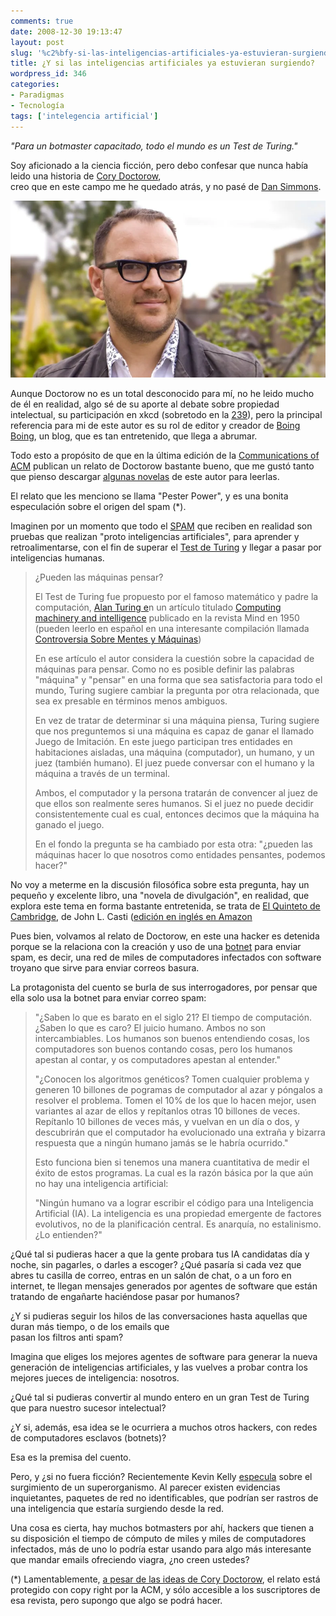 ```yaml
---
comments: true
date: 2008-12-30 19:13:47
layout: post
slug: '%c2%bfy-si-las-inteligencias-artificiales-ya-estuvieran-surgiendo'
title: ¿Y si las inteligencias artificiales ya estuvieran surgiendo?
wordpress_id: 346
categories:
- Paradigmas
- Tecnología
tags: ['intelegencia artificial']
---
```


_"Para un botmaster capacitado, todo el mundo es un Test de Turing."_

Soy aficionado a la ciencia ficción, pero debo confesar que nunca había leido una historia de [Cory Doctorow](http://en.wikipedia.org/wiki/Cory_Doctorow),   
creo que en este campo	me he quedado atrás, y no pasé de [Dan Simmons](http://www.dansimmons.com/).

![](cory-doctorow.webp)

Aunque Doctorow no es un total desconocido para mí, no he leido mucho de él en realidad, algo sé de su aporte al debate sobre propiedad intelectual, su participación en xkcd (sobretodo en la [239](http://xkcd.com/239/)), pero la principal referencia para mi de este autor es su rol de editor y creador de [Boing Boing](http://boingboing.net/), un blog, que es tan entretenido, que llega a abrumar.

Todo esto a propósito de que en la última edición de la [Communications of ](http://cacm.acm.org/)[ACM](http://cacm.acm.org/) publican un relato de Doctorow bastante bueno, que me gustó tanto que pienso descargar [algunas novelas](http://craphound.com/novels.php) de este autor para leerlas.

El relato que les menciono se llama "Pester Power", y es una bonita especulación sobre el origen del spam (*).

Imaginen por un momento que todo el [SPAM](http://www.lnds.net/2008/05/30_anos_de_spam.html) que reciben en realidad son pruebas que realizan "proto inteligencias artificiales", para aprender y retroalimentarse, con el fin de superar el [Test de Turing](http://axxon.com.ar/rev/170/c-170divulgacion.htm) y llegar a pasar por inteligencias humanas.

> ¿Pueden las máquinas pensar?
>   
> El Test de Turing fue propuesto por el famoso matemático y padre la computación, [Alan Turing e](http://es.wikipedia.org/wiki/Alan_Turing)n un artículo titulado [Computing machinery and intelligence](http://www.abelard.org/turpap/turpap.htm) publicado en la revista Mind en 1950 (pueden leerlo en español en una interesante compilación llamada [Controversia Sobre Mentes y Máquinas](http://www.amazon.com/gp/product/8472236242?ie=UTF8&tag=lanaturaledel-20&linkCode=as2&camp=1789&creative=9325&creativeASIN=8472236242))
>   
> En ese artículo el autor considera la cuestión sobre la capacidad de máquinas para pensar. Como no es posible definir las palabras "máquina" y "pensar" en una forma que sea satisfactoria para todo el mundo, Turing sugiere cambiar la pregunta por otra relacionada, que sea ex
presable en términos menos ambiguos.
>   
> En vez de tratar de determinar si una máquina piensa, Turing sugiere que nos preguntemos si una máquina es capaz de ganar el llamado Juego de Imitación. En este juego participan tres entidades en habitaciones aisladas, una máquina (computador), un humano, y un juez (también humano). El juez puede conversar con el humano y la máquina a través de un terminal.
>   
> Ambos, el computador y la persona tratarán de convencer al juez de que ellos son realmente seres humanos. Si el juez no puede decidir consistentemente cual es cual, entonces decimos que la máquina ha ganado el juego.
>   
> En el fondo la pregunta se ha cambiado por esta otra: "¿pueden las máquinas hacer lo que nosotros como entidades pensantes, podemos hacer?"


No voy a meterme en la discusión filosófica sobre esta pregunta, hay un pequeño y excelente libro, una "novela de divulgación", en realidad, que explora este tema en forma bastante entretenida, se trata de [El Quinteto de Cambridge](http://www.istmoenlinea.com.mx/puntosycomas/24725.html), de John L. Casti ([edición en inglés en Amazon](http://www.amazon.com/gp/product/0738201383?ie=UTF8&tag=lanaturaledel-20&linkCode=as2&camp=1789&creative=9325&creativeASIN=0738201383)

Pues bien, volvamos al relato de Doctorow, en este una hacker es detenida porque se la relaciona con la creación y uso de una [botnet](http://es.wikipedia.org/wiki/Botnet) para enviar spam, es decir, una red de miles de computadores infectados con software troyano que sirve para enviar correos basura.

La protagonista del cuento se burla de sus interrogadores, por pensar que ella solo usa la botnet  para enviar correo spam:

> "¿Saben lo que es barato en el siglo 21? El tiempo de computación. ¿Saben lo que es caro? El juicio humano. Ambos no son intercambiables. Los humanos son buenos entendiendo cosas, los computadores son buenos contando cosas, pero los humanos apestan al contar, y os computadores apestan al entender."  
>  
> "¿Conocen los algoritmos genéticos? Tomen cualquier problema y generen 10 billones de pogramas de computador al azar y póngalos a resolver el problema. Tomen el 10% de los que lo hacen mejor, usen variantes al azar de ellos y repítanlos otras 10 billones de veces. Repítanlo 10 billones de veces más, y vuelvan en un día o dos, y descubrirán que el computador ha evolucionado una extraña y bizarra respuesta que a ningún humano jamás se le habría ocurrido."
>   
> Esto funciona bien si tenemos una manera cuantitativa de medir el éxito de estos programas. La cual es la razón básica por la que aún no hay una inteligencia artificial:
>
> "Ningún humano va a lograr escribir el código para una Inteligencia Artificial (IA). La inteligencia es una propiedad emergente de factores evolutivos, no de la planificación central. Es anarquía, no estalinismo. ¿Lo entienden?"

  
¿Qué tal si pudieras hacer a que la gente probara tus IA candidatas día y noche, sin  pagarles, o darles a escoger? ¿Qué pasaría si cada vez que abres tu casilla de correo, entras en un salón de chat, o a un foro en internet, te llegan mensajes generados por agentes de software que están tratando de engañarte haciéndose pasar por humanos?

¿Y si pudieras seguir los hilos de las conversaciones hasta aquellas que duran más tiempo, o de los emails que  
pasan los filtros anti spam?

Imagina que eliges los mejores agentes de software para generar la nueva generación de inteligencias artificiales, y las vuelves a probar contra los mejores jueces de inteligencia: nosotros.

¿Qué tal si pudieras convertir al mundo entero en un gran Test de Turing que para nuestro sucesor intelectual?

¿Y si, además, esa idea se le ocurriera a muchos otros hackers, con redes de computadores esclavos (botnets)?

Esa es la premisa del cuento.

Pero, y ¿si no fuera ficción? Recientemente Kevin Kelly [especula](http://www.kk.org/thetechnium/archives/2008/10/evidence_of_a_g.php) sobre el surgimiento de un superorganismo. Al parecer existen evidencias inquietantes, paquetes de red no identificables, que podrían ser rastros de una inteligencia que estaría surgiendo desde la red.

Una cosa es cierta, hay muchos botmasters por ahí, hackers que tienen a su disposición el tiempo de cómputo de miles y miles de computadores infectados, más de uno lo podría estar usando para algo más interesante que mandar emails ofreciendo viagra, ¿no creen ustedes?

(*) Lamentablemente, [a pesar de las ideas de Cory Doctorow](http://mosaic.uoc.edu/entrevistas/cdoctorow1005.html), el relato está protegido con copy right por la ACM, y sólo accesible a los suscriptores de esa revista, pero supongo que algo se podrá hacer.

